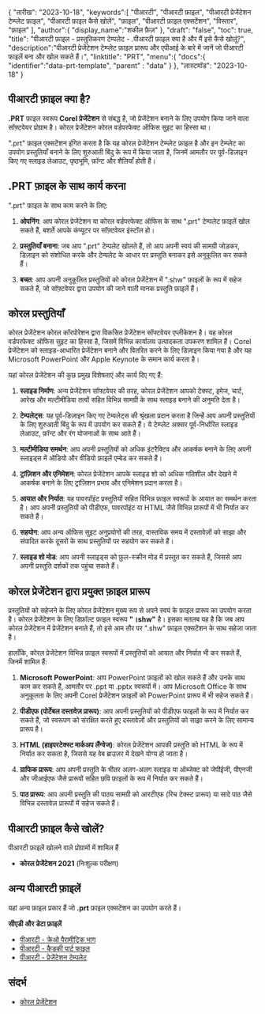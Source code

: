 {
"तारीख": "2023-10-18",
   "keywords":[
"पीआरटी",
"पीआरटी फ़ाइल",
"पीआरटी प्रेजेंटेशन टेम्प्लेट फ़ाइल",
"पीआरटी फ़ाइल कैसे खोलें",
"फ़ाइल",
"पीआरटी फ़ाइल एक्सटेंशन",
"विस्तार",
"फ़ाइल"
],
   "author":{
"display_name":"शकील फ़ैज़"
},
"draft": "false",
"toc": true,
"title": "पीआरटी फ़ाइल - प्रस्तुतिकरण टेम्पलेट - .पीआरटी फ़ाइल क्या है और मैं इसे कैसे खोलूं?",
   "description":"पीआरटी प्रेजेंटेशन टेम्प्लेट फ़ाइल प्रारूप और एपीआई के बारे में जानें जो पीआरटी फाइलें बना और खोल सकते हैं।",
"linktitle": "PRT",
   "menu":{
      "docs":{
         "identifier":"data-prt-template",
"parent" : "data"
}
},
"लास्टमॉड": "2023-10-18"
}

## पीआरटी फ़ाइल क्या है?

**.PRT** फ़ाइल स्वरूप **Corel प्रेजेंटेशन** से संबद्ध है, जो प्रेजेंटेशन बनाने के लिए उपयोग किया जाने वाला सॉफ़्टवेयर प्रोग्राम है। कोरल प्रेजेंटेशन कोरल वर्डपरफेक्ट ऑफिस सुइट का हिस्सा था।

".prt" फ़ाइल एक्सटेंशन इंगित करता है कि यह कोरल प्रेजेंटेशन टेम्प्लेट फ़ाइल है और इन टेम्प्लेट का उपयोग प्रस्तुतियाँ बनाने के लिए शुरुआती बिंदु के रूप में किया जाता है, जिनमें आमतौर पर पूर्व-डिज़ाइन किए गए स्लाइड लेआउट, पृष्ठभूमि, फ़ॉन्ट और शैलियाँ होती हैं।

## .PRT फ़ाइल के साथ कार्य करना

".prt" फ़ाइल के साथ काम करने के लिए:

1. **ओपनिंग**: आप कोरल प्रेजेंटेशन या कोरल वर्डपरफेक्ट ऑफिस के साथ ".prt" टेम्पलेट फ़ाइलें खोल सकते हैं, बशर्ते आपके कंप्यूटर पर सॉफ़्टवेयर इंस्टॉल हो।
    












2. **प्रस्तुतियाँ बनाना**: जब आप ".prt" टेम्पलेट खोलते हैं, तो आप अपनी स्वयं की सामग्री जोड़कर, डिज़ाइन को संशोधित करके और टेम्पलेट के आधार पर प्रस्तुति बनाकर इसे अनुकूलित कर सकते हैं।
    












3. **बचत**: आप अपनी अनुकूलित प्रस्तुतियों को कोरल प्रेजेंटेशन में ".shw" फ़ाइलों के रूप में सहेज सकते हैं, जो सॉफ़्टवेयर द्वारा उपयोग की जाने वाली मानक प्रस्तुति फ़ाइलें हैं।

## कोरल प्रस्तुतियाँ

कोरल प्रेजेंटेशन कोरल कॉरपोरेशन द्वारा विकसित प्रेजेंटेशन सॉफ्टवेयर एप्लीकेशन है। यह कोरल वर्डपरफेक्ट ऑफिस सुइट का हिस्सा है, जिसमें विभिन्न कार्यालय उत्पादकता उपकरण शामिल हैं। Corel प्रेजेंटेशन को स्लाइड-आधारित प्रेजेंटेशन बनाने और वितरित करने के लिए डिज़ाइन किया गया है और यह Microsoft PowerPoint और Apple Keynote के समान कार्य करता है।

यहां कोरल प्रेजेंटेशन की कुछ प्रमुख विशेषताएं और कार्य दिए गए हैं:

1. **स्लाइड निर्माण**: अन्य प्रेजेंटेशन सॉफ्टवेयर की तरह, कोरल प्रेजेंटेशन आपको टेक्स्ट, इमेज, चार्ट, आरेख और मल्टीमीडिया तत्वों सहित विभिन्न सामग्री के साथ स्लाइड बनाने की अनुमति देता है।
    












2. **टेम्पलेट्स**: यह पूर्व-डिज़ाइन किए गए टेम्पलेट्स की श्रृंखला प्रदान करता है जिन्हें आप अपनी प्रस्तुतियों के लिए शुरुआती बिंदु के रूप में उपयोग कर सकते हैं। ये टेम्प्लेट अक्सर पूर्व-निर्धारित स्लाइड लेआउट, फ़ॉन्ट और रंग योजनाओं के साथ आते हैं।
    












3. **मल्टीमीडिया समर्थन**: आप अपनी प्रस्तुतियों को अधिक इंटरैक्टिव और आकर्षक बनाने के लिए अपनी स्लाइड्स में ऑडियो और वीडियो फ़ाइलें एम्बेड कर सकते हैं।
    












4. **ट्रांज़िशन और एनिमेशन**: कोरल प्रेजेंटेशन आपके स्लाइड शो को अधिक गतिशील और देखने में आकर्षक बनाने के लिए ट्रांज़िशन प्रभाव और एनिमेशन प्रदान करता है।
    












5. **आयात और निर्यात**: यह पावरपॉइंट प्रस्तुतियों सहित विभिन्न फ़ाइल स्वरूपों के आयात का समर्थन करता है। आप अपनी प्रस्तुतियों को पीडीएफ, पावरपॉइंट या HTML जैसे विभिन्न प्रारूपों में भी निर्यात कर सकते हैं।
    












6. **सहयोग**: आप अन्य ऑफिस सुइट अनुप्रयोगों की तरह, वास्तविक समय में दस्तावेज़ों को साझा और संपादित करके दूसरों के साथ प्रस्तुतियों पर सहयोग कर सकते हैं।
    












7. **स्लाइड शो मोड**: आप अपनी स्लाइड्स को फ़ुल-स्क्रीन मोड में प्रस्तुत कर सकते हैं, जिससे आप अपनी प्रस्तुति दर्शकों तक पहुंचा सकते हैं।

## कोरल प्रेजेंटेशन द्वारा प्रयुक्त फ़ाइल प्रारूप

प्रस्तुतियों को सहेजने के लिए कोरल प्रेजेंटेशन मुख्य रूप से अपने स्वयं के फ़ाइल प्रारूप का उपयोग करता है। कोरल प्रेजेंटेशन के लिए डिफ़ॉल्ट फ़ाइल स्वरूप **"।shw"** है। इसका मतलब यह है कि जब आप कोरल प्रेजेंटेशन में प्रेजेंटेशन बनाते हैं, तो इसे आम तौर पर ".shw" फ़ाइल एक्सटेंशन के साथ सहेजा जाता है।

हालाँकि, कोरल प्रेजेंटेशन विभिन्न फ़ाइल स्वरूपों में प्रस्तुतियों को आयात और निर्यात भी कर सकते हैं, जिनमें शामिल हैं:

1. **Microsoft PowerPoint**: आप PowerPoint फ़ाइलों को खोल सकते हैं और उनके साथ काम कर सकते हैं, आमतौर पर .ppt या .pptx स्वरूपों में। आप Microsoft Office के साथ अनुकूलता के लिए अपनी Corel प्रेजेंटेशन फ़ाइलों को PowerPoint प्रारूप में भी सहेज सकते हैं।
    












2. **पीडीएफ (पोर्टेबल दस्तावेज़ प्रारूप)**: आप अपनी प्रस्तुतियों को पीडीएफ फाइलों के रूप में निर्यात कर सकते हैं, जो स्वरूपण को संरक्षित करते हुए दस्तावेज़ों और प्रस्तुतियों को साझा करने के लिए सामान्य प्रारूप है।
    












3. **HTML (हाइपरटेक्स्ट मार्कअप लैंग्वेज)**: कोरल प्रेजेंटेशन आपकी प्रस्तुति को HTML के रूप में निर्यात कर सकता है, जिससे यह वेब ब्राउज़र में देखने योग्य हो जाता है।
    












4. **ग्राफिक प्रारूप**: आप अपनी प्रस्तुति के भीतर अलग-अलग स्लाइड या ऑब्जेक्ट को जेपीईजी, पीएनजी और जीआईएफ जैसे प्रारूपों सहित छवि फ़ाइलों के रूप में निर्यात कर सकते हैं।
    












5. **पाठ प्रारूप**: आप अपनी प्रस्तुति की पाठ्य सामग्री को आरटीएफ (रिच टेक्स्ट प्रारूप) या सादे पाठ जैसे विभिन्न दस्तावेज़ प्रारूपों में सहेज सकते हैं।

## पीआरटी फ़ाइल कैसे खोलें?

पीआरटी फ़ाइलें खोलने वाले प्रोग्रामों में शामिल हैं

- **कोरल प्रेजेंटेशन 2021** (निःशुल्क परीक्षण)

## अन्य पीआरटी फ़ाइलें

यहां अन्य फ़ाइल प्रकार हैं जो **.prt** फ़ाइल एक्सटेंशन का उपयोग करते हैं।

**सीएडी और डेटा फ़ाइलें**
- [पीआरटी - क्रेओ पैरामीट्रिक भाग](/hi/cad/prt-creo/)
- [पीआरटी - कैडकी पार्ट फाइल](/hi/सीएडी/पीआरटी-कैडकी/)
- [पीआरटी - प्रेजेंटेशन टेम्पलेट](/hi/डेटा/पीआरटी-टेम्पलेट/)

## संदर्भ
* [कोरल प्रेजेंटेशन](https://en.wikipedia.org/wiki/Corel_Presentations)

